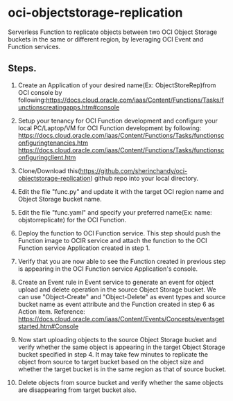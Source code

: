 # oci-objectstorage-replication
Serverless Function to replicate objects between two OCI Object Storage buckets in the same or different region, by leveraging OCI Event and Function services.

## Steps.

1. Create an Application of your desired name(Ex: ObjectStoreRep)from OCI console by following:https://docs.cloud.oracle.com/iaas/Content/Functions/Tasks/functionscreatingapps.htm#console

2. Setup your tenancy for OCI Function development and configure your local PC/Laptop/VM for OCI Function development by following: https://docs.cloud.oracle.com/iaas/Content/Functions/Tasks/functionsconfiguringtenancies.htm https://docs.cloud.oracle.com/iaas/Content/Functions/Tasks/functionsconfiguringclient.htm

3. Clone/Download this(https://github.com/sherinchandy/oci-objectstorage-replication) github repo into your local directory. 

4. Edit the file "func.py" and update it with the target OCI region name and Object Storage bucket name. 

5. Edit the file "func.yaml" and specify your preferred name(Ex: name: objstorreplicate) for the OCI Function.

6. Deploy the function to OCI Function service. This step should push the Function image to OCIR service and attach the function to the OCI Function service Application created in step 1.

7. Verify that you are now able to see the Function created in previous step is appearing in the OCI Function service Application's console.

8. Create an Event rule in Event service to generate an event for object upload and delete operation in the source Object Storage bucket. We can use "Object-Create" and "Object-Delete" as event types and source bucket name as event attribute and the Function created in step 6 as Action item. Reference: https://docs.cloud.oracle.com/iaas/Content/Events/Concepts/eventsgetstarted.htm#Console

9. Now start uploading objects to the source Object Storage bucket and verify whether the same object is appearing in the target Object Storage bucket specified in step 4. It may take few minutes to replicate the object from source to target bucket based on the object size and whether the target bucket is in the same region as that of source bucket.

10. Delete objects from source bucket and verify whether the same objects are disappearing from target bucket also.
